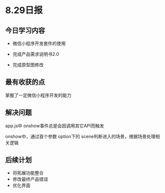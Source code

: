 # 8.29日报

## 今日学习内容

- 微信小程序开发套件的使用

- 完成产品需求说明书2.0

- 完成原型图修改

  



## 最有收获的点

掌握了一定微信小程序开发的能力

## 解决问题

app.js中 onshow事件总是会因调用其它API而触发

onshow中，通过首个参数 option下的 scene判断进入的场景，根据场景处理相关逻辑

## 后续计划

- 将拓展功能整合
- 修改最终产品错误
- 优化界面

